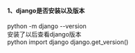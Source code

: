 #### 1、django是否安装以及版本
  python -m django --version  
安装了以后查看django版本  
python
import django
django.get_version()
